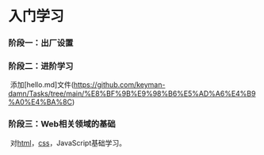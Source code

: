 # 入门学习

### 阶段一：出厂设置

### 阶段二：进阶学习

​			添加[hello.md]文件(https://github.com/keyman-damn/Tasks/tree/main/%E8%BF%9B%E9%98%B6%E5%AD%A6%E4%B9%A0%E4%BA%8C)

### 阶段三：Web相关领域的基础

​		对[html](https://github.com/keyman-damn/Tasks/blob/main/%E8%BF%9B%E9%98%B6%E5%AD%A6%E4%B9%A0%E4%B8%89/%E5%AF%B9html%E7%9A%84%E5%AD%A6%E4%B9%A0.md)，[css](https://github.com/keyman-damn/Tasks/blob/main/%E8%BF%9B%E9%98%B6%E5%AD%A6%E4%B9%A0%E4%B8%89/%E5%AF%B9css%E7%9A%84%E5%AD%A6%E4%B9%A0.md)，JavaScript基础学习。


 

